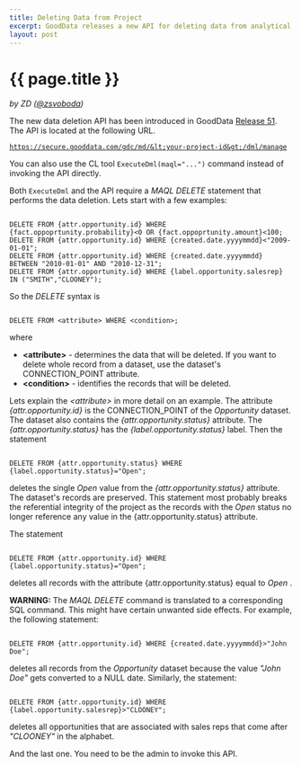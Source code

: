 ```yaml
---
title: Deleting Data from Project
excerpt: GoodData releases a new API for deleting data from analytical projects.
layout: post
---
```


# {{ page.title }}
_by ZD ([@zsvoboda](http://twitter.com/#!zsvoboda))_

The new data deletion API has been introduced in GoodData [Release 51](http://support.gooddata.com/entries/20068968-release-51-notes-wednesday-may-4-2011). The API is located at the following URL. <pre><code>https://secure.gooddata.com/gdc/md/&lt;your-project-id&gt;/dml/manage</code></pre>

You can also use the CL tool <code>ExecuteDml(maql="...")</code> command instead of invoking the API directly. 

Both <code>ExecuteDml</code>  and the API require a _MAQL DELETE_ statement that performs the data deletion. Lets start with a few examples:

<pre><code>
DELETE FROM {attr.opportunity.id} WHERE {fact.oppoprtunity.probability}&lt;0 OR {fact.oppoprtunity.amount}&lt;100;
DELETE FROM {attr.opportunity.id} WHERE {created.date.yyyymmdd}&lt;"2009-01-01";
DELETE FROM {attr.opportunity.id} WHERE {created.date.yyyymmdd} BETWEEN "2010-01-01" AND "2010-12-31";
DELETE FROM {attr.opportunity.id} WHERE {label.opportunity.salesrep} IN ("SMITH","CLOONEY");
</code></pre>

So the _DELETE_ syntax is 

<pre><code>
DELETE FROM &lt;attribute&gt; WHERE &lt;condition&gt;;
</code></pre>

where

* **&lt;attribute&gt;** - determines the data that will be deleted. If you want to delete whole record from a dataset, use the dataset's CONNECTION_POINT attribute.
* **&lt;condition&gt;** - identifies the records that will be deleted. 

Lets explain the _&lt;attribute&gt;_ in more detail on an example. The attribute _{attr.opportunity.id}_ is the CONNECTION_POINT of the _Opportunity_ dataset. The dataset also contains the _{attr.opportunity.status}_ attribute. The _{attr.opportunity.status}_ has the _{label.opportunity.status}_ label. Then the statement

<pre><code>
DELETE FROM {attr.opportunity.status} WHERE {label.opportunity.status}="Open";
</code></pre>

deletes the single _Open_ value from the _{attr.opportunity.status}_ attribute. The dataset's records are preserved. This statement most probably breaks the referential integrity of the project as the records with the _Open_ status no longer reference any value in the {attr.opportunity.status} attribute. 

The statement

<pre><code>
DELETE FROM {attr.opportunity.id} WHERE {label.opportunity.status}="Open";
</code></pre>

deletes all records with the attribute {attr.opportunity.status} equal to _Open_ .  


**WARNING:** The _MAQL DELETE_ command is translated to a corresponding SQL command. This might have certain unwanted side effects. For example, the following statement:

<pre><code>
DELETE FROM {attr.opportunity.id} WHERE {created.date.yyyymmdd}&gt;"John Doe";
</code></pre>

deletes all records from the _Opportunity_ dataset because the value _"John Doe"_ gets converted to a NULL date. Similarly, the statement:

<pre><code>
DELETE FROM {attr.opportunity.id} WHERE {label.opportunity.salesrep}&gt;"CLOONEY";
</code></pre>

deletes all opportunities that are associated with sales reps that come after _"CLOONEY"_ in the alphabet.

And the last one. You need to be the admin to invoke this API.  